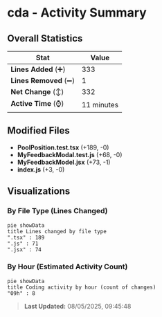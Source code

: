 # cda - Activity Summary 

## Overall Statistics

| Stat                   | Value                                                             |
| ---------------------- | ----------------------------------------------------------------- |
| **Lines Added** (➕)   | 333                                          |
| **Lines Removed** (➖) | 1                                        |
| **Net Change** (↕)    | 332                |
| **Active Time** (⌚)   | 11 minutes |


## Modified Files
- **PoolPosition.test.tsx** (+189, -0)
- **MyFeedbackModal.test.js** (+68, -0)
- **MyFeedbackModel.jsx** (+73, -1)
- **index.js** (+3, -0)

## Visualizations

### By File Type (Lines Changed)

```mermaid
pie showData
title Lines changed by file type
".tsx" : 189
".js" : 71
".jsx" : 74
```

### By Hour (Estimated Activity Count)

```mermaid
pie showData
title Coding activity by hour (count of changes)
"09h" : 8
```


> **Last Updated:** 08/05/2025, 09:45:48